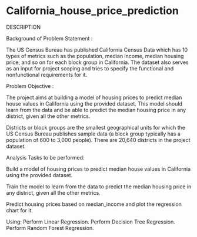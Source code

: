 # California_house_price_prediction

DESCRIPTION

Background of Problem Statement :

The US Census Bureau has published California Census Data which has 10 types of metrics such as the population, median income, median housing price, and so on for each block group in California. The dataset also serves as an input for project scoping and tries to specify the functional and nonfunctional requirements for it.

Problem Objective :

The project aims at building a model of housing prices to predict median house values in California using the provided dataset. This model should learn from the data and be able to predict the median housing price in any district, given all the other metrics.

Districts or block groups are the smallest geographical units for which the US Census Bureau
publishes sample data (a block group typically has a population of 600 to 3,000 people). There are 20,640 districts in the project dataset.

Analysis Tasks to be performed:

Build a model of housing prices to predict median house values in California using the provided dataset.

Train the model to learn from the data to predict the median housing price in any district, given all the other metrics.

Predict housing prices based on median_income and plot the regression chart for it.

Using:
Perform Linear Regression.
Perform Decision Tree Regression.
Perform Random Forest Regression.

